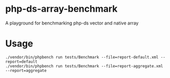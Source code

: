 # php-ds-array-benchmark

A playground for benchmarking php-ds vector and native array

# Usage

	./vendor/bin/phpbench run tests/Benchmark --file=report-default.xml --report=default
	./vendor/bin/phpbench run tests/Benchmark --file=report-aggregate.xml --report=aggregate
	

